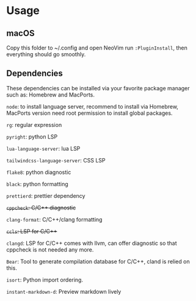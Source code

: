 # Usage
## macOS
Copy this folder to ~/.config and open NeoVim run `:PluginInstall`, then everything should go smoothly.
## Dependencies
These dependencies can be installed via your favorite package manager such as: Homebrew and MacPorts.

`node`: to install language server, recommend to install via Homebrew, MacPorts version need root permission to install global packages.

`rg`: regular expression

`pyright`: python LSP

`lua-language-server`: lua LSP

`tailwindcss-language-server`: CSS LSP

`flake8`: python diagnostic

`black`: python formatting

`prettierd`: prettier dependency

~~`cppcheck`: C/C++ diagnostic~~

`clang-format`: C/C++/clang formatting

~~`ccls`: LSP for C/C++~~

`clangd`: LSP for C/C++ comes with llvm, can offer diagnostic so that cppcheck is not needed any more.

`Bear`: Tool to generate compilation database for C/C++, cland is relied on this.

`isort`: Python import ordering.

`instant-markdown-d`: Preview markdown lively
